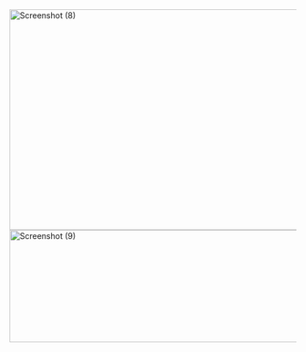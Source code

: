 



<img width="1014" height="387" alt="Screenshot (8)" src="https://github.com/user-attachments/assets/d636e6c4-4269-4df4-9d96-acb640d6eb5b" />






















<img width="670" height="197" alt="Screenshot (9)" src="https://github.com/user-attachments/assets/da7c069e-2128-410e-8b3f-688948d04dff" />
















